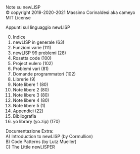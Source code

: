 Note su newLISP  
© copyright 2019-2020-2021 Massimo Corinaldesi aka cameyo  
MIT License  

Appunti sul linguaggio newLISP  

00) Indice
01) newLISP in generale (63)
02) Funzioni varie (111)
03) newLISP 99 problemi (28)
04) Rosetta code (100)
05) Project eulero (102)
06) Problemi vari (81)
07) Domande programmatori (102)
08) Librerie (9)
09) Note libere 1 (80)
10) Note libere 2 (80)
11) Note libere 3 (80)
12) Note libere 4 (80)
13) Note libere 5 (1)
14) Appendici (22)
15) Bibliografia
99) yo library (yo.zip) (170)

Documentazione Extra:  
A) Introduction to newLISP (by Cormullion)  
B) Code Patterns (by Lutz Mueller)  
C) The Little newLISPER  
